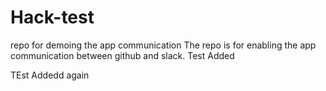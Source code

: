 # Hack-test
repo for demoing the app communication
The repo is for enabling the app communication between github and slack.
Test Added

TEst Addedd again
